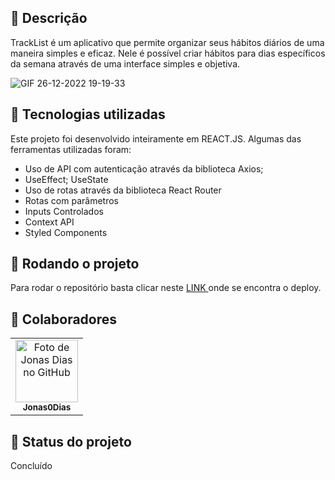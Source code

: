 
## :memo: Descrição
TrackList é um aplicativo que permite organizar seus hábitos diários de uma maneira simples e eficaz. Nele é possível criar hábitos para dias específicos da semana através de uma interface simples e objetiva. 

![GIF 26-12-2022 19-19-33](https://user-images.githubusercontent.com/115515669/209586247-a465ea2b-9aab-4453-98d1-85753c7b2c55.gif)




## :wrench: Tecnologias utilizadas
Este projeto foi desenvolvido inteiramente em REACT.JS. Algumas das ferramentas utilizadas foram:

* Uso de API com autenticação através da biblioteca Axios;
* UseEffect; UseState
* Uso de rotas através da biblioteca React Router
* Rotas com parâmetros
* Inputs Controlados
* Context API
* Styled Components


## :rocket: Rodando o projeto
Para rodar o repositório basta clicar neste <a href="https://projeto11-tracklist.vercel.app/"> LINK </a> onde se encontra o deploy.


## :handshake: Colaboradores
<table>
  <tr>
    <td align="center">
      <a href="https://github.com/Jonas0Dias">
        <img src='https://avatars.githubusercontent.com/u/115515669?s=400&u=363675950512693d721429c523016107f76504e9&v=4' width="100px;" alt="Foto de Jonas Dias no GitHub"/><br>
        <sub>
          <b>Jonas0Dias</b>
        </sub>
      </a>
    </td>
  </tr>
</table>

## :dart: Status do projeto
Concluído
